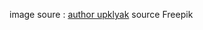image soure : <a href="https://kr.freepik.com/free-vector/couple-runners-jogging-together-in-park_22393901.htm#from_view=detail_alsolike">author upklyak</a> source Freepik
